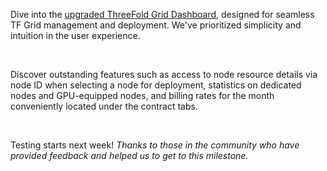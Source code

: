 Dive into the [upgraded ThreeFold Grid Dashboard](https://forum.threefold.io/t/the-new-and-improved-tf-grid-dashboard-ui-ux/4202), designed for seamless TF Grid management and deployment. We've prioritized simplicity and intuition in the user experience. 

<br/>

Discover outstanding features such as access to node resource details via node ID when selecting a node for deployment, statistics on dedicated nodes and GPU-equipped nodes, and billing rates for the month conveniently located under the contract tabs.

<br/>

Testing starts next week! *Thanks to those in the community who have provided feedback and helped us to get to this milestone.*
